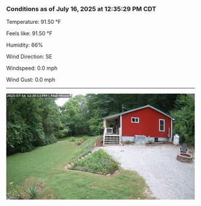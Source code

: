 ### Conditions as of July 16, 2025 at 12:35:29 PM CDT 

Temperature: 91.50 &deg;F

Feels like: 91.50 &deg;F

Humidity: 66%

Wind Direction: SE

Windspeed: 0.0 mph

Wind Gust: 0.0 mph

---

<img src="./images/latest.jpeg"/>

